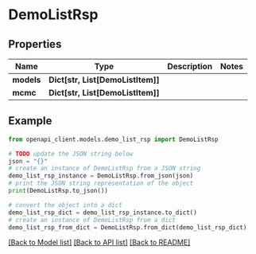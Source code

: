 # DemoListRsp


## Properties

Name | Type | Description | Notes
------------ | ------------- | ------------- | -------------
**models** | **Dict[str, List[DemoListItem]]** |  | 
**mcmc** | **Dict[str, List[DemoListItem]]** |  | 

## Example

```python
from openapi_client.models.demo_list_rsp import DemoListRsp

# TODO update the JSON string below
json = "{}"
# create an instance of DemoListRsp from a JSON string
demo_list_rsp_instance = DemoListRsp.from_json(json)
# print the JSON string representation of the object
print(DemoListRsp.to_json())

# convert the object into a dict
demo_list_rsp_dict = demo_list_rsp_instance.to_dict()
# create an instance of DemoListRsp from a dict
demo_list_rsp_from_dict = DemoListRsp.from_dict(demo_list_rsp_dict)
```
[[Back to Model list]](../README.md#documentation-for-models) [[Back to API list]](../README.md#documentation-for-api-endpoints) [[Back to README]](../README.md)


